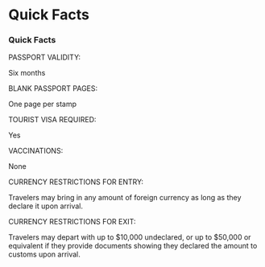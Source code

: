 # Quick Facts

### Quick Facts

PASSPORT VALIDITY:

Six months

BLANK PASSPORT PAGES:

One page per stamp

TOURIST VISA REQUIRED:

Yes

VACCINATIONS:

None

CURRENCY RESTRICTIONS FOR ENTRY:

Travelers may bring in any amount of foreign currency as long as they declare it upon arrival.

CURRENCY RESTRICTIONS FOR EXIT:

Travelers may depart with up to $10,000 undeclared, or up to $50,000 or equivalent if they provide documents showing they declared the amount to customs upon arrival.